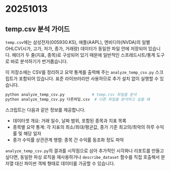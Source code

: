# 20251013

## temp.csv 분석 가이드

`temp.csv`에는 삼성전자(005930.KS), 애플(AAPL), 엔비디아(NVDA)의 일별 OHLCV(시가, 고가, 저가, 종가, 거래량) 데이터가 동일한 파일 안에 저장되어 있습니다. 헤더가 두 줄(지표, 종목)로 구성되어 있기 때문에 일반적인 스프레드시트/통계 도구로 바로 분석하기가 번거롭습니다.

이 저장소에는 CSV를 정리하고 요약 통계를 출력해 주는 `analyze_temp_csv.py` 스크립트가 포함되어 있습니다. 표준 라이브러리만 사용하므로 추가 설치 없이 실행할 수 있습니다.

```bash
python analyze_temp_csv.py            # temp.csv 파일을 분석
python analyze_temp_csv.py 다른파일.csv  # 다른 파일을 분석하고 싶을 때
```

스크립트는 다음과 같은 정보를 제공합니다.

- 데이터셋 개요: 거래 일수, 날짜 범위, 포함된 종목과 지표 목록
- 종목별 요약 통계: 각 지표의 최소/최대/평균값, 종가 기준 최고의/최악의 하루 수익률 및 해당 일자
- 종가 수익률 상관관계 행렬: 종목 간 수익률 동조화 정도 파악

`analyze_temp_csv.py`의 결과를 시작점으로 삼아 추가적인 시각화나 리포트를 만들고 싶다면, 동일한 파싱 로직을 재사용하거나 `describe_dataset` 함수를 직접 호출해서 문자열 대신 파이썬 객체 형태로 데이터를 가공할 수 있습니다.
